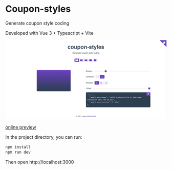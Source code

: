 # Coupon-styles

Generate coupon style coding

Developed with Vue 3 + Typescript + Vite

![image](./screenshots/indexNew.png)

[online preview](https://wuchendi.github.io/coupon-styles/)

In the project directory, you can run:

```bash
npm install
npm run dev
```

Then open http://localhost:3000

<!-- ↓ Reference -->
<!-- https://github.com/XboxYan/coupon -->
